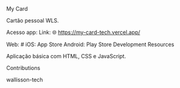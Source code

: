 My Card

Cartão pessoal WLS.


Acesso app:
Link: 🌐
https://my-card-tech.vercel.app/

Web: #
iOS: App Store
Android: Play Store
Development Resources

Aplicação básica com HTML, CSS e JavaScript.



Contributions

wallisson-tech

